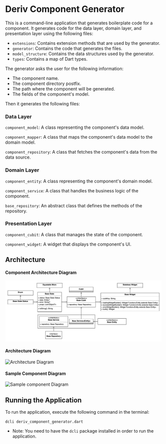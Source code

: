 # Deriv Component Generator

This is a command-line application that generates boilerplate code for a component. It generates code for the data layer, domain layer, and presentation layer using the following files:

- `extensions`: Contains extension methods that are used by the generator.
- `generator`: Contains the code that generates the files.
- `model_structure`: Contains the data structures used by the generator.
- `types`: Contains a map of Dart types.

The generator asks the user for the following information:

- The component name.
- The component directory postfix.
- The path where the component will be generated.
- The fields of the component's model.

Then it generates the following files:

### Data Layer

`component_model`: A class representing the component's data model.

`component_mapper`: A class that maps the component's data model to the domain model.

`component_repository`: A class that fetches the component's data from the data source.

### Domain Layer

`component_entity`: A class representing the component's domain model.

`component_service`: A class that handles the business logic of the component.

`base_repository`: An abstract class that defines the methods of the repository.

### Presentation Layer

`component_cubit`: A class that manages the state of the component.

`component_widget`: A widget that displays the component's UI.

## Architecture

#### Component Architecture Diagram

![Component Architecture UML Diagram](/component_architecture.png)

#### Architecture Diagram

![Architecture Diagram](/architecture_diagram.png)

#### Sample Component Diagram

![Sample component Diagram](/sample_component_diagram.png)

## Running the Application

To run the application, execute the following command in the terminal:

```shell
dcli deriv_component_generator.dart
```

- Note: You need to have the `dcli` package installed in order to run the application.
